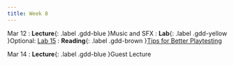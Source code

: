 ```yaml
---
title: Week 8
---
```


Mar 12
: **Lecture**{: .label .gdd-blue }Music and SFX
: **Lab**{: .label .gdd-yellow }Optional: [Lab 15]
: **Reading**{: .label .gdd-brown }[Tips for Better Playtesting]

Mar 14
: **Lecture**{: .label .gdd-blue }Guest Lecture

<!-- [Game Feel]: https://docs.google.com/presentation/d/14jehcjl-PZCyLs4iZ-IKcEU90mxyeUy6vH44gR-NJgA/edit?usp=drive_link -->

[Lab 15]: ./../pages/labs/lab15/lab15

[Tips for Better Playtesting]: https://www.gamasutra.com/view/feature/185258/best_practices_five_tips_for_.php?print=1

[Milestone 1: MVP Playtest]: ../pages/projects/project3/project3